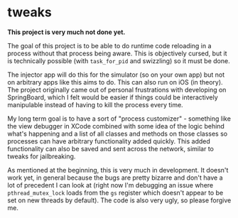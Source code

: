 # tweaks

**This project is very much not done yet.**

The goal of this project is to be able to do runtime code reloading in a process without that process being aware. This is objectively cursed, but it is technically possible (with `task_for_pid` and swizzling) so it must be done.

The injector app will do this for the simulator (so on your own app) but not on arbitrary apps like this aims to do. This can also run on iOS (in theory). The project originally came out of personal frustrations with developing on SpringBoard, which I felt would be easier if things could be interactively manipulable instead of having to kill the process every time.

My long term goal is to have a sort of "process customizer" - something like the view debugger in XCode combined with some idea of the logic behind what's happening and a list of all classes and methods on those classes so processes can have arbitrary functionality added quickly. This added functionality can also be saved and sent across the network, similar to tweaks for jailbreaking.

As mentioned at the beginning, this is very much in development. It doesn't work yet, in general because the bugs are pretty bizarre and don't have a lot of precedent I can look at (right now I'm debugging an issue where `pthread_mutex_lock` loads from the `gs` register which doesn't appear to be set on new threads by default). The code is also very ugly, so please forgive me.
